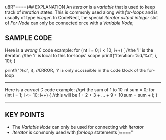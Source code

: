 u8R"====(## EXPLANATION
An *iterator* is a *variable* that is used to keep track of *iteration* states.
This is commonly used along with *for-loops* and is usually of type *integer*.
In CodeNect, the special *iterator output integer* slot of *For Node* can only
be connected once with a *Variable Node*;
## SAMPLE CODE
Here is a *wrong* C code example:
for (int i = 0; i < 10; i++)
{
  //the 'i' is the iterator.
  //the 'i' is local to this for-loops' scope
  printf("Iteration: %d/%d", i, 10);
}

printf("%d", i); //ERROR, 'i' is only accessible in the code block of the for-loop
***
Here is a *correct* C code example:
//get the sum of 1 to 10
int sum = 0;
for (int i = 1; i <= 10; i++)
{
  //this will be 1 + 2 + 3 + ... + 9 + 10
  sum = sum + i;
}
***
## KEY POINTS
  * The *Variable Node* can only be used for connecting with *iterator*
  * *Iterator* is commonly used with *for-loop* statements
)===="
